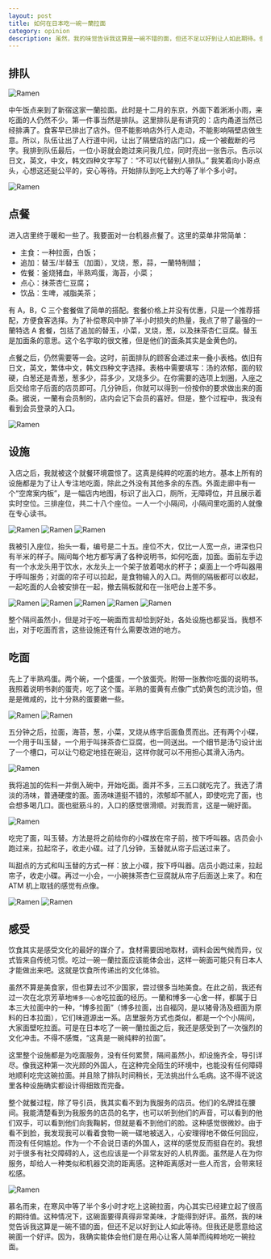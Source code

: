 ```yaml
---
layout: post
title: 如何在日本吃一碗一蘭拉面
category: opinion
description: 虽然，我的味觉告诉我这算是一碗不错的面，但还不足以好到让人如此期待。但我还是愿意给这碗面一个好评。因为，吃这碗面的体验是美好的，确实能体会他们是在用心让客人简单而纯粹地吃一碗拉面。
---
```


## 排队

![Ramen](/images/opinion/Ramen/yilan.jpg)

中午饭点来到了新宿这家一蘭拉面。此时是十二月的东京，外面下着淅淅小雨，来吃面的人仍然不少。第一件事当然是排队。这里排队是有讲究的：店内甬道当然已经排满了。食客早已排出了店外。但不能影响店外行人走动，不能影响隔壁店做生意。所以，队伍让出了人行道中间，让出了隔壁店的店门口，成一个被截断的弓字。我排到队伍最后，一位小哥就会跑过来问我几位，同时亮出一张告示。告示以日文，英文，中文，韩文四种文字写了：“不可以代替别人排队。” 我笑着向小哥点头，心想这还挺公平的，安心等待。开始排队到吃上大约等了半个多小时。

![Ramen](/images/opinion/Ramen/queue.jpg)

## 点餐

进入店里终于暖和一些了。我要面对一台机器点餐了。这里的菜单非常简单：

- 主食：一种拉面，白饭；
- 追加：替玉/半替玉（加面），叉烧，葱，蒜，一蘭特制醋；
- 佐餐：釜烧猪血，半熟鸡蛋，海苔，小菜；
- 点心：抹茶杏仁豆腐；
- 饮品：生啤，减脂美茶；

有 A，B，C 三个套餐做了简单的搭配。套餐价格上并没有优惠，只是一个推荐搭配，方便食客选择。为了补偿寒风中排了半小时损失的热量，我点了带了最强的一蘭特选 A 套餐，包括了追加的替玉，小菜，叉烧，葱，以及抹茶杏仁豆腐。替玉是加面条的意思。这个名字取的很文雅，但是他们的面条其实是金黄色的。

点餐之后，仍然需要等一会。这时，前面排队的顾客会递过来一叠小表格。依旧有日文，英文，繁体中文，韩文四种文字选择。表格中需要填写：汤的浓郁，面的软硬，白葱还是青葱，葱多少，蒜多少，叉烧多少。在你需要的选项上划圈，入座之后交给帘子后面的店员即可。几分钟后，你就可以得到一份按你的要求做出来的面条。据说，一蘭有会员制的，店内会记下会员的喜好。但是，整个过程中，我没有看到会员登录的入口。

![Ramen](/images/opinion/Ramen/vendingmachine.jpg)

## 设施

入店之后，我就被这个就餐环境震惊了。这真是纯粹的吃面的地方。基本上所有的设施都是为了让人专注地吃面，除此之外没有其他多余的东西。外面走廊中有一个“空席案内板”，是一幅店内地图，标识了出入口，厕所，无障碍位，并且展示着实时空位。三排座位，共二十八个座位。一人一个小隔间，小隔间里吃面的人就像在专心读书。

![Ramen](/images/opinion/Ramen/map.jpg)
![Ramen](/images/opinion/Ramen/number.jpg)
![Ramen](/images/opinion/Ramen/number2.jpg)

我被引入座位，抬头一看，编号是二十五。座位不大，仅比一人宽一点，进深也只有半米的样子。隔间每个地方都写满了各种说明书，如何吃面，加面。面前左手边有一个水龙头用于饮水，水龙头上一个架子放着喝水的杯子；桌面上一个呼叫器用于呼叫服务；对面的帘子可以拉起，是食物输入的入口。两侧的隔板都可以收起，一起吃面的人会被安排在一起，撤去隔板就和在一张吧台上差不多。

![Ramen](/images/opinion/Ramen/mynumber.jpg)
![Ramen](/images/opinion/Ramen/left.jpg)
![Ramen](/images/opinion/Ramen/font.jpg)
![Ramen](/images/opinion/Ramen/right.jpg)
![Ramen](/images/opinion/Ramen/openplate.jpg)

整个隔间虽然小，但是对于吃一碗面而言却恰到好处，各处设施也都妥当。我想不出，对于吃面而言，这些设施还有什么需要改进的地方。

## 吃面

先上了半熟鸡蛋。两个碗，一个盛蛋，一个放蛋壳。附带一张教你吃蛋的说明书。我照着说明书剥的蛋壳，吃了这个蛋。半熟的蛋黄有点像广式奶黄包的流沙馅，但是是微咸的，比十分熟的蛋要嫩一些。

![Ramen](/images/opinion/Ramen/egg.jpg)
![Ramen](/images/opinion/Ramen/openegg.jpg)

五分钟之后，拉面，海苔，葱，小菜，叉烧从练字后面鱼贯而出。还有两个小碟，一个用于叫玉替，一个用于叫抹茶杏仁豆腐，也一同送出。一个细节是汤勺设计出了一个槽口，可以让勺稳定地挂在碗沿，这样你就可以不用担心其滑入汤内。

![Ramen](/images/opinion/Ramen/all.jpg)

我将追加的佐料一并倒入碗中，开始吃面。面并不多，三五口就吃完了。我选了清淡的汤味，普通硬度的面。面汤味道挺不错的，浓郁却不腻人，即使吃完了面，也会想多喝几口。面也挺筋斗的，入口的感觉很滑顺。对我而言，这是一碗好面。

![Ramen](/images/opinion/Ramen/ramen.jpg)

吃完了面，叫玉替。方法是将之前给你的小碟放在帘子前，按下呼叫器。店员会小跑过来，拉起帘子，收走小碟。过了几分钟，玉替就从帘子后送过来了。

叫甜点的方式和叫玉替的方式一样：放上小碟，按下呼叫器。店员小跑过来，拉起帘子，收走小碟。再过一小会，一小碗抹茶杏仁豆腐就从帘子后面送上来了。和在 ATM 机上取钱的感觉有点像。

![Ramen](/images/opinion/Ramen/callpudding.jpg)
![Ramen](/images/opinion/Ramen/pudding.jpg)

## 感受

饮食其实是感受文化的最好的媒介了。食材需要因地取材，调料会因气候而异，仪式皆来自传统习惯。吃过一碗一蘭拉面应该能体会出，这样一碗面可能只有日本人才能做出来吧。这就是饮食所传递出的文化体验。

虽然不算是美食家，但也算去过不少国家，尝过很多当地美食。在此之前，我还有过一次在北京芳草地`博多一心舍`吃拉面的经历。一蘭和博多一心舍一样，都属于日本三大拉面中的一种，“博多拉面”（博多拉面，出自福冈，是以猪骨汤及细面为原料的日本拉面），它们味道源出一系。店里服务方式也类似，都是一个个小隔间，大家面壁吃拉面。可是在日本吃了一碗一蘭拉面之后，我还是感受到了一次强烈的文化冲击。不得不感慨，“这真是一碗纯粹的拉面”。

这里整个设施都是为吃面服务，没有任何累赘，隔间虽然小，却设施齐全，导引详尽。像我这种第一次光顾的外国人，在这种完全陌生的环境中，也能没有任何障碍地顺利吃完这碗拉面。并且除了排队时间稍长，无法挑出什么毛病。这不得不说这里各种设施确实都设计得细致而完备。

整个就餐过程，除了导引员，我其实看不到为我服务的店员。他们的名牌挂在腰间。我能清楚看到为我服务的店员的名字，也可以听到他们的声音，可以看到的他们双手，可以看到他们向我鞠躬，但就是看不到他们的脸。这种感觉很微妙。由于看不到脸，我发现我可以看着食物一碗一碟地被送入，心安理得地不做任何回应，而没有任何尴尬。作为一个不会说日语的外国人，这样的感觉反而挺自在的。我想对于很多有社交障碍的人，这也应该是一个非常友好的人机界面。虽然是人在为你服务，却给人一种类似和机器交流的距离感。这种距离感对一些人而言，会带来轻松感。

![Ramen](/images/opinion/Ramen/waiter.jpg)

慕名而来，在寒风中等了半个多小时才吃上这碗拉面，内心其实已经建立起了很高的期待值。这种情况下，这碗面要得真得非常美味，才能得到好评。虽然，我的味觉告诉我这算是一碗不错的面，但还不足以好到让人如此等待。但我还是愿意给这碗面一个好评。因为，我确实能体会他们是在用心让客人简单而纯粹地吃一碗拉面。
